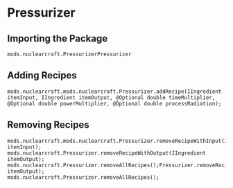 # Pressurizer

## Importing the Package
`mods.nuclearcraft.PressurizerPressurizer`

## Adding Recipes
```zenscript
mods.nuclearcraft.mods.nuclearcraft.Pressurizer.addRecipe(IIngredient itemInput, IIngredient itemOutput, @Optional double timeMultiplier, @Optional double powerMultiplier, @Optional double processRadiation);
```

## Removing Recipes
```zenscript
mods.nuclearcraft.mods.nuclearcraft.Pressurizer.removeRecipeWithInput(IIngredient itemInput);
mods.nuclearcraft.Pressurizer.removeRecipeWithOutput(IIngredient itemOutput);
mods.nuclearcraft.Pressurizer.removeAllRecipes();Pressurizer.removeRecipeWithOutput(IIngredient itemOutput);
mods.nuclearcraft.Pressurizer.removeAllRecipes();
```